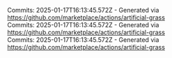 Commits: 2025-01-17T16:13:45.572Z - Generated via https://github.com/marketplace/actions/artificial-grass
<br>
Commits: 2025-01-17T16:13:45.572Z - Generated via https://github.com/marketplace/actions/artificial-grass
<br>
Commits: 2025-01-17T16:13:45.572Z - Generated via https://github.com/marketplace/actions/artificial-grass
<br>
